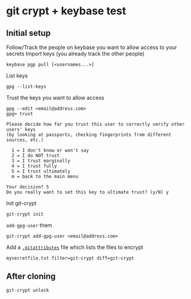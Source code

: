 # git crypt + keybase test

## Initial setup

Follow/Track the people on keybase you want to allow access to your secrets
Import keys (you already track the other people)

    keybase pgp pull [<usernames...>]

List keys

    gpg --list-keys

Trust the keys you want to allow access

    gpg --edit <email@address.com>
    gpg> trust

    Please decide how far you trust this user to correctly verify other users' keys
    (by looking at passports, checking fingerprints from different sources, etc.)

      1 = I don't know or won't say
      2 = I do NOT trust
      3 = I trust marginally
      4 = I trust fully
      5 = I trust ultimately
      m = back to the main menu

    Your decision? 5
    Do you really want to set this key to ultimate trust? (y/N) y

Init git-crypt

    git-crypt init

`add-gpg-user` them

    git-crypt add-gpg-user <email@address.com>

Add a [`.gitattributes`](.gitattributes) file which lists the files to encrypt

    mysecretfile.txt filter=git-crypt diff=git-crypt

## After cloning

    git-crypt unlock
